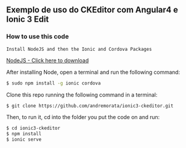 ## Exemplo de uso do CKEditor com Angular4 e Ionic 3 Edit

### How to use this code

`Install NodeJS and then the Ionic and Cordova Packages`

[NodeJS - Click here to download](http://nodejs.org)

After installing Node, open a terminal and run the following command:
```bash
$ sudo npm install -g ionic cordova
```

Clone this repo running the following command in a terminal:

```bash
$ git clone https://github.com/andremorata/ionic3-ckeditor.git
```

Then, to run it, cd into the folder you put the code on and run:

```bash
$ cd ionic3-ckeditor
$ npm install
$ ionic serve
```
